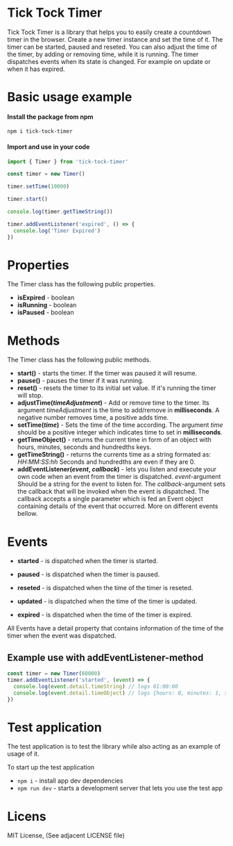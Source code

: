 # Tick Tock Timer

Tick Tock Timer is a library that helps you to easily create a countdown timer in the browser. Create a new timer instance and set the time of it. The timer can be started, paused and reseted. You can also adjust the time of the timer, by adding or removing time, while it is running. The timer dispatches events when its state is changed. For example on update or when it has expired.

# Basic usage example

#### Install the package from npm

`npm i tick-tock-timer`

#### Import and use in your code

```javascript
import { Timer } from 'tick-tock-timer'

const timer = new Timer()

timer.setTime(10000)

timer.start()

console.log(timer.getTimeString())

timer.addEventListener('expired', () => {
  console.log('Timer Expired')
})
```

# Properties

The Timer class has the following public properties.

- **isExpired** - boolean
- **isRunning** - boolean
- **isPaused** - boolean

# Methods

The Timer class has the following public methods.

- **start()** - starts the timer. If the timer was paused it will resume.
- **pause()** - pauses the timer if it was running.
- **reset()** - resets the timer to its initial set value. If it's running the timer will stop.
- **adjustTime(_timeAdjustment_)** - Add or remove time to the timer. Its argument _timeAdjustment_ is the time to add/remove in **milliseconds**. A negative number removes time, a positive adds time.
- **setTime(_time_)** - Sets the time of the time according. The argument _time_ should be a positive integer which indicates time to set in **milliseconds**.
- **getTimeObject()** - returns the current time in form of an object with hours, minutes, seconds and hundredths keys.
- **getTimeString()** - returns the currents time as a string formated as: _HH:MM:SS:hh_ Seconds and hundredths are even if they are 0.
- **addEventListener(_event_, _callback_)** - lets you listen and execute your own code when an event from the timer is dispatched. _event_-argument Should be a string for the event to listen for. The _callback_-argument sets the callback that will be invoked when the event is dispatched. The callback accepts a single parameter which is fed an Event object containing details of the event that occurred. More on different events bellow.

# Events

- **started** - is dispatched when the timer is started.

- **paused** - is dispatched when the timer is paused.

- **reseted** - is dispatched when the time of the timer is reseted.

- **updated** - is dispatched when the time of the timer is updated.

- **expired** - is dispatched when the time of the timer is expired.

All Events have a detail property that contains information of the time of the timer when the event was dispatched.

## Example use with addEventListener-method

```javascript
const timer = new Timer(60000)
timer.addEventListener('started', (event) => {
  console.log(event.detail.timeString) // logs 01:00:00
  console.log(event.detail.timeObject) // logs {hours: 0, minutes: 1, seconds: 0, hundredths: 0}
})
```

# Test application

The test application is to test the library while also acting as an example of usage of it.

To start up the test application

- `npm i` - install app dev dependencies
- `npm run dev` - starts a development server that lets you use the test app

# Licens

MIT License, (See adjacent LICENSE file)
